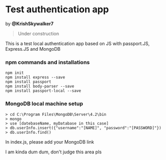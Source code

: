 # Test authentication app
by **@KrishSkywalker7**
> Under construction

This is a test local authentication app based on JS with passport.JS, Express.JS and MongoDB

### npm commands and installations
```
npm init
npm install express --save
npm install passport
npm install body-parser --save
npm install passport-local --save
```

### MongoDB local machine setup
```
> cd C:\Program Files\MongoDB\Server\4.2\bin
> mongo
> use [datebaseName, myDatabase in this case]
> db.userInfo.insert({"username":"[NAME]", "password":"[PASSWORD]"})
> db.userInfo.find()
```
In index.js, please add your MongoDB link

I am kinda dum dum, don't judge this area pls
